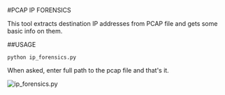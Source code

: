 #PCAP IP FORENSICS

This tool extracts destination IP addresses from PCAP file and gets some basic info on them.

##USAGE

	python ip_forensics.py

When asked, enter full path to the pcap file and that's it.

![ip_forensics.py](/home/dejan/Pictures/ip_forensics.png  "ip_forensics.py")